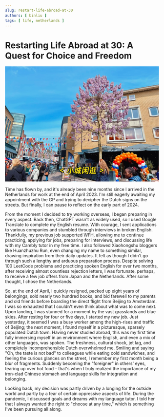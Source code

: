 ```yaml
---
slug: restart-life-abroad-at-30
authors: [ binliu ]
tags: [ life, netherlands ]
---
```


# Restarting Life Abroad at 30: A Quest for Choice and Freedom

![Hangout in a dutch town](./hangout-in-dutch-town.png)

[//]: # (@formatter:off)
Time has flown by, and it's already been nine months since I arrived in the Netherlands for work at the end of April 2023. I'm still eagerly awaiting my appointment with the GP and trying to decipher the Dutch signs on the streets. But finally, I can pause to reflect on the early part of 2024.

From the moment I decided to try working overseas, I began preparing in every aspect. Back then, ChatGPT wasn't as widely used, so I used Google Translate to complete my English resume. With courage, I sent applications to various
companies and stumbled through interviews in broken English. Thankfully, my previous job supported WFH,
allowing me to continue practicing, applying for jobs, preparing for interviews, and discussing life with my Cambly tutor in my free time. I also followed Xiaohongshu bloggers like Huanzhuzhu Run, even changing my name to something similar, drawing inspiration from their daily updates. It felt as though I didn't go through such a lengthy and arduous
preparation process. Despite solving 100 LeetCode problems and practicing spoken English for over two months, after receiving almost countless rejection letters, I was fortunate, perhaps, to receive a few job offers from Japan and the Netherlands. After some thought, I chose the Netherlands.

So, at the end of April, I quickly resigned, packed up eight years of belongings, sold nearly two hundred books, and bid
farewell to my parents and old friends before boarding the direct flight from Beijing to Amsterdam. I was so exhausted
that I couldn't even think about what was to come next. Upon landing, I was stunned for a moment by the vast grasslands and blue skies. After resting for four or five days, I started my new job. Just yesterday, it seemed I was a busy worker among the high-rises and traffic of Beijing; the next moment, I found myself in a picturesque, sparsely populated Dutch
town. Having never studied abroad, this was my first time fully immersing myself in an environment where English, and
even a mix of other languages, was spoken. The freshness, cultural shock, jet lag, and completely incomprehensible Dutch
overwhelmed me. Smiling and saying "Oh, the taste is not bad" to colleagues while eating cold sandwiches, and feeling the curious glances on the street, I remember my first month being a blur of fragments. Suddenly becoming the "foreigner" in others' eyes, tearing up over hot food – that's when I truly realized the importance of my iron-clad
Chinese stomach and language skills for integration and belonging.

Looking back, my decision was partly driven by a longing for the outside world and partly by a fear of certain
oppressive aspects of life. During the pandemic, I discussed goals and dreams with my language tutor. I told her that I always wanted the right to "choose at any time," which is something I've been pursuing all along.

[//]: # (@formatter:on)
